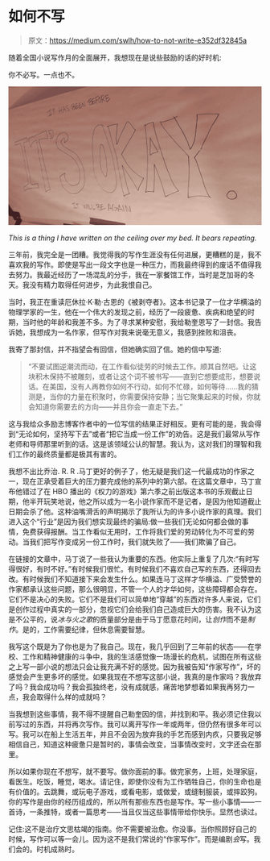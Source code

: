 # 如何不写

> 原文：<https://medium.com/swlh/how-to-not-write-e352df32845a>

随着全国小说写作月的全面展开，我想现在是说些鼓励的话的好时机:

你不必写。一点也不。

![](img/a9f390640824452cc03337591f746706.png)

*This is a thing I have written on the ceiling over my bed. It bears repeating.*

三年前，我完全是一团糟。我觉得我的写作生涯没有任何进展，更糟糕的是，我不喜欢我的写作。即使是写出一段文字也是一种压力，而我最终得到的废话不值得我去努力。我最近经历了一场混乱的分手，我在一家餐馆工作，当时是芝加哥的冬天。我没有精力取得任何进步，为此我恨自己。

当时，我正在重读厄休拉·K·勒·古恩的《被剥夺者》。这本书记录了一位才华横溢的物理学家的一生，他在一个伟大的发现之前，经历了一段疲惫、疾病和绝望的时期，当时他的年龄和我差不多。为了寻求某种安慰，我给勒奎恩写了一封信。我告诉她，我想成为一名作家，但写作对我来说毫无意义，我感到挫败和沮丧。

我寄了那封信，并不指望会有回信，但她确实回了信。她的信中写道:

> “不要试图逆潮流而动，在工作看似徒劳的时候去工作。顺其自然吧。让这块积木保持不被雕刻，或者让这个词不被书写——直到它想要成形，想要说话。在美国，没有人再教你如何不行动，如何不忙碌，如何等待……我的猜测是，当你的力量在积聚时，你需要保持安静；当它聚集起来的时候，你就会知道你需要去的方向——并且你会一直走下去。”

这与我给众多励志博客作者中的一位写信的结果正好相反。更有可能的是，我会得到“无论如何，坚持写下去”或者“把它当成一份工作”的劝告。这是我们最常从写作老师和导师那里听到的话。这是该领域公认的智慧。我认为，这对我们的理智和我们工作的最终质量都是极其有害的。

我想不出比乔治. R. R .马丁更好的例子了，他无疑是我们这一代最成功的作家之一，现在正承受着巨大的压力要完成他的系列中的第六部。在这篇文章中，马丁宣布他错过了在 HBO 播出的《权力的游戏》第六季之前出版这本书的乐观截止日期，他半开玩笑地说，他之所以成为一名小说作家而不是记者，是因为他知道截止日期会杀了他。这种油嘴滑舌的声明揭示了我所认为的许多小说作家的真理。我们进入这个“行业”是因为我们想实现最终的骗局:做一些我们无论如何都会做的事情，免费获得报酬。当工作看似无用时，工作将我们爱的劳动转化为不可爱的劳动。当我们把写作变成另一份工作时，我们就失败了——我们欺骗了自己。

在链接的文章中，马丁说了一些我认为重要的东西。他实际上重复了几次:“有时写得很好，有时不好。”有时候我们很忙。有时候我们不喜欢自己写的东西，还得回去改。有时候我们不知道接下来会发生什么。如果连马丁这样才华横溢、广受赞誉的作家都承认这些问题，那么很明显，不管一个人的才华如何，这些障碍都会存在。它们不是决心的失败。它们不是我们可以简单地“穿越”的东西对许多人来说，它们是创作过程中真实的一部分，忽视它们会给我们自己造成巨大的伤害。我不认为这是不公平的，说*冰与火之歌*的质量部分是由于马丁愿意花时间，让*创作*而不是*制作*。是的，工作需要纪律，但休息需要智慧。

我写这个既是为了你也是为了我自己。现在，我几乎回到了三年前的状态——在学校、工作和精神健康的斗争中，我的生活感觉像一场漫长的危机，试图在所有这些之上写一部小说的想法只会让我充满不好的感觉。因为我被告知“作家写作”，坏的感觉会产生更多坏的感觉。如果我现在不想写这部小说，我真的是作家吗？我放弃了吗？我会成功吗？我会孤独终老，没有成就感，痛苦地梦想着如果我再努力一点，我会取得什么样的成就吗？

当我想到这些事情，我不得不提醒自己勒奎因的信，并找到和平。我必须记住我以前写过的东西，并将再次写作。我可以离开写作一年或两年，但仍然有很多年可以写。我可以在船上生活五年，并且不会因为放弃我的手艺而感到内疚，只要我足够相信自己，知道这种疲惫只是暂时的，事情会改变，当事情改变时，文字还会在那里。

所以如果你现在不想写，就不要写。做你面前的事。做完家务，上班，处理家庭，看医生。吃饭，睡觉，喝水。请记住，即使你没有为工作牺牲自己，你的生命也是有价值的。去跳舞，或玩电子游戏，或看电影，或做爱，或缝制服装，或摔跤狗。你的写作是由你的经历组成的，所以所有那些东西也是写作。写一些小事情——一首诗，一条推特，或者一篇思考——当且仅当这些事情带给你快乐。显然也读过。

记住:这不是治疗文思枯竭的指南。你不需要被治愈。你没事。当你照顾好自己的时候，写作可以等一会儿。因为这不是我们常说的“作家写作”。而是编剧*会*写。我们会的。时机成熟时。